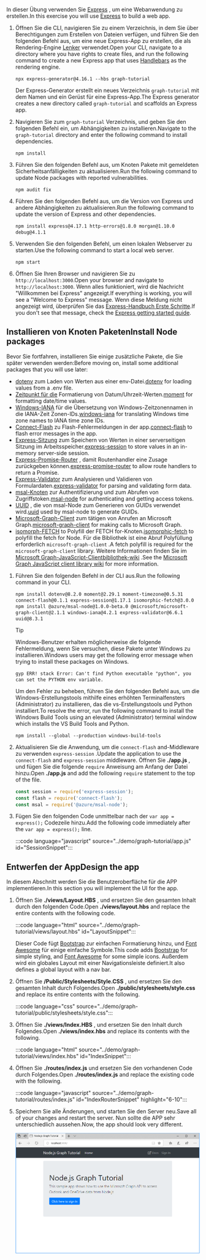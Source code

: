 <!-- markdownlint-disable MD002 MD041 -->

<span data-ttu-id="ae888-101">In dieser Übung verwenden Sie [Express](http://expressjs.com/) , um eine Webanwendung zu erstellen.</span><span class="sxs-lookup"><span data-stu-id="ae888-101">In this exercise you will use [Express](http://expressjs.com/) to build a web app.</span></span>

1. <span data-ttu-id="ae888-102">Öffnen Sie die CLI, navigieren Sie zu einem Verzeichnis, in dem Sie über Berechtigungen zum Erstellen von Dateien verfügen, und führen Sie den folgenden Befehl aus, um eine neue Express-App zu erstellen, die als Rendering-Engine [Lenker](http://handlebarsjs.com/) verwendet.</span><span class="sxs-lookup"><span data-stu-id="ae888-102">Open your CLI, navigate to a directory where you have rights to create files, and run the following command to create a new Express app that uses [Handlebars](http://handlebarsjs.com/) as the rendering engine.</span></span>

    ```Shell
    npx express-generator@4.16.1 --hbs graph-tutorial
    ```

    <span data-ttu-id="ae888-103">Der Express-Generator erstellt ein neues Verzeichnis `graph-tutorial` mit dem Namen und ein Gerüst für eine Express-App.</span><span class="sxs-lookup"><span data-stu-id="ae888-103">The Express generator creates a new directory called `graph-tutorial` and scaffolds an Express app.</span></span>

1. <span data-ttu-id="ae888-104">Navigieren Sie zum `graph-tutorial` Verzeichnis, und geben Sie den folgenden Befehl ein, um Abhängigkeiten zu installieren.</span><span class="sxs-lookup"><span data-stu-id="ae888-104">Navigate to the `graph-tutorial` directory and enter the following command to install dependencies.</span></span>

    ```Shell
    npm install
    ```

1. <span data-ttu-id="ae888-105">Führen Sie den folgenden Befehl aus, um Knoten Pakete mit gemeldeten Sicherheitsanfälligkeiten zu aktualisieren.</span><span class="sxs-lookup"><span data-stu-id="ae888-105">Run the following command to update Node packages with reported vulnerabilities.</span></span>

    ```Shell
    npm audit fix
    ```

1. <span data-ttu-id="ae888-106">Führen Sie den folgenden Befehl aus, um die Version von Express und andere Abhängigkeiten zu aktualisieren.</span><span class="sxs-lookup"><span data-stu-id="ae888-106">Run the following command to update the version of Express and other dependencies.</span></span>

    ```Shell
    npm install express@4.17.1 http-errors@1.8.0 morgan@1.10.0 debug@4.1.1
    ```

1. <span data-ttu-id="ae888-107">Verwenden Sie den folgenden Befehl, um einen lokalen Webserver zu starten.</span><span class="sxs-lookup"><span data-stu-id="ae888-107">Use the following command to start a local web server.</span></span>

    ```Shell
    npm start
    ```

1. <span data-ttu-id="ae888-108">Öffnen Sie Ihren Browser und navigieren Sie zu `http://localhost:3000`.</span><span class="sxs-lookup"><span data-stu-id="ae888-108">Open your browser and navigate to `http://localhost:3000`.</span></span> <span data-ttu-id="ae888-109">Wenn alles funktioniert, wird die Nachricht "Willkommen bei Express" angezeigt.</span><span class="sxs-lookup"><span data-stu-id="ae888-109">If everything is working, you will see a "Welcome to Express" message.</span></span> <span data-ttu-id="ae888-110">Wenn diese Meldung nicht angezeigt wird, überprüfen Sie das [Express-Handbuch Erste Schritte](http://expressjs.com/starter/generator.html).</span><span class="sxs-lookup"><span data-stu-id="ae888-110">If you don't see that message, check the [Express getting started guide](http://expressjs.com/starter/generator.html).</span></span>

## <a name="install-node-packages"></a><span data-ttu-id="ae888-111">Installieren von Knoten Paketen</span><span class="sxs-lookup"><span data-stu-id="ae888-111">Install Node packages</span></span>

<span data-ttu-id="ae888-112">Bevor Sie fortfahren, installieren Sie einige zusätzliche Pakete, die Sie später verwenden werden:</span><span class="sxs-lookup"><span data-stu-id="ae888-112">Before moving on, install some additional packages that you will use later:</span></span>

- <span data-ttu-id="ae888-113">[dotenv](https://github.com/motdotla/dotenv) zum Laden von Werten aus einer env-Datei.</span><span class="sxs-lookup"><span data-stu-id="ae888-113">[dotenv](https://github.com/motdotla/dotenv) for loading values from a .env file.</span></span>
- <span data-ttu-id="ae888-114">[Zeitpunkt für die](https://github.com/moment/moment/) Formatierung von Datum/Uhrzeit-Werten.</span><span class="sxs-lookup"><span data-stu-id="ae888-114">[moment](https://github.com/moment/moment/) for formatting date/time values.</span></span>
- <span data-ttu-id="ae888-115">[Windows-IANA](https://github.com/rubenillodo/windows-iana) für die Übersetzung von Windows-Zeitzonennamen in die IANA-Zeit Zonen-IDs.</span><span class="sxs-lookup"><span data-stu-id="ae888-115">[windows-iana](https://github.com/rubenillodo/windows-iana) for translating Windows time zone names to IANA time zone IDs.</span></span>
- <span data-ttu-id="ae888-116">[Connect-Flash](https://github.com/jaredhanson/connect-flash) zu Flash-Fehlermeldungen in der app.</span><span class="sxs-lookup"><span data-stu-id="ae888-116">[connect-flash](https://github.com/jaredhanson/connect-flash) to flash error messages in the app.</span></span>
- <span data-ttu-id="ae888-117">[Express-Sitzung](https://github.com/expressjs/session) zum Speichern von Werten in einer serverseitigen Sitzung im Arbeitsspeicher.</span><span class="sxs-lookup"><span data-stu-id="ae888-117">[express-session](https://github.com/expressjs/session) to store values in an in-memory server-side session.</span></span>
- <span data-ttu-id="ae888-118">[Express-Promise-Router](https://github.com/express-promise-router/express-promise-router) , damit Routenhandler eine Zusage zurückgeben können.</span><span class="sxs-lookup"><span data-stu-id="ae888-118">[express-promise-router](https://github.com/express-promise-router/express-promise-router) to allow route handlers to return a Promise.</span></span>
- <span data-ttu-id="ae888-119">[Express-Validator](https://github.com/express-validator/express-validator) zum Analysieren und Validieren von Formulardaten.</span><span class="sxs-lookup"><span data-stu-id="ae888-119">[express-validator](https://github.com/express-validator/express-validator) for parsing and validating form data.</span></span>
- <span data-ttu-id="ae888-120">[msal-Knoten](https://github.com/AzureAD/microsoft-authentication-library-for-js/tree/dev/lib/msal-node) zur Authentifizierung und zum Abrufen von Zugriffstoken.</span><span class="sxs-lookup"><span data-stu-id="ae888-120">[msal-node](https://github.com/AzureAD/microsoft-authentication-library-for-js/tree/dev/lib/msal-node) for authenticating and getting access tokens.</span></span>
- <span data-ttu-id="ae888-121">[UUID](https://github.com/uuidjs/uuid) , die von msal-Node zum Generieren von GUIDs verwendet wird.</span><span class="sxs-lookup"><span data-stu-id="ae888-121">[uuid](https://github.com/uuidjs/uuid) used by msal-node to generate GUIDs.</span></span>
- <span data-ttu-id="ae888-122">[Microsoft-Graph-Client](https://github.com/microsoftgraph/msgraph-sdk-javascript) zum tätigen von Anrufen an Microsoft Graph.</span><span class="sxs-lookup"><span data-stu-id="ae888-122">[microsoft-graph-client](https://github.com/microsoftgraph/msgraph-sdk-javascript) for making calls to Microsoft Graph.</span></span>
- <span data-ttu-id="ae888-123">[isomorph-FETCH](https://github.com/matthew-andrews/isomorphic-fetch) to Polyfill der FETCH for-Knoten.</span><span class="sxs-lookup"><span data-stu-id="ae888-123">[isomorphic-fetch](https://github.com/matthew-andrews/isomorphic-fetch) to polyfill the fetch for Node.</span></span> <span data-ttu-id="ae888-124">Für die Bibliothek ist eine Abruf Polyfüllung erforderlich `microsoft-graph-client` .</span><span class="sxs-lookup"><span data-stu-id="ae888-124">A fetch polyfill is required for the `microsoft-graph-client` library.</span></span> <span data-ttu-id="ae888-125">Weitere Informationen finden Sie im [Microsoft Graph-JavaScript-Clientbibliothek-wiki](https://github.com/microsoftgraph/msgraph-sdk-javascript/wiki/Migration-from-1.x.x-to-2.x.x#polyfill-only-when-required) .</span><span class="sxs-lookup"><span data-stu-id="ae888-125">See the [Microsoft Graph JavaScript client library wiki](https://github.com/microsoftgraph/msgraph-sdk-javascript/wiki/Migration-from-1.x.x-to-2.x.x#polyfill-only-when-required) for more information.</span></span>

1. <span data-ttu-id="ae888-126">Führen Sie den folgenden Befehl in der CLI aus.</span><span class="sxs-lookup"><span data-stu-id="ae888-126">Run the following command in your CLI.</span></span>

    ```Shell
    npm install dotenv@8.2.0 moment@2.29.1 moment-timezone@0.5.31 connect-flash@0.1.1 express-session@1.17.1 isomorphic-fetch@3.0.0
    npm install @azure/msal-node@1.0.0-beta.0 @microsoft/microsoft-graph-client@2.1.1 windows-iana@4.2.1 express-validator@6.6.1 uuid@8.3.1
    ```

    > [!TIP]
    > <span data-ttu-id="ae888-127">Windows-Benutzer erhalten möglicherweise die folgende Fehlermeldung, wenn Sie versuchen, diese Pakete unter Windows zu installieren.</span><span class="sxs-lookup"><span data-stu-id="ae888-127">Windows users may get the following error message when trying to install these packages on Windows.</span></span>
    >
    > ```Shell
    > gyp ERR! stack Error: Can't find Python executable "python", you can set the PYTHON env variable.
    > ```
    >
    > <span data-ttu-id="ae888-128">Um den Fehler zu beheben, führen Sie den folgenden Befehl aus, um die Windows-Erstellungstools mithilfe eines erhöhten Terminalfensters (Administrator) zu installieren, das die vs-Erstellungstools und Python installiert.</span><span class="sxs-lookup"><span data-stu-id="ae888-128">To resolve the error, run the following command to install the Windows Build Tools using an elevated (Administrator) terminal window which installs the VS Build Tools and Python.</span></span>
    >
    > ```Shell
    > npm install --global --production windows-build-tools
    > ```

1. <span data-ttu-id="ae888-129">Aktualisieren Sie die Anwendung, um die `connect-flash` and-Middleware zu verwenden `express-session` .</span><span class="sxs-lookup"><span data-stu-id="ae888-129">Update the application to use the `connect-flash` and `express-session` middleware.</span></span> <span data-ttu-id="ae888-130">Öffnen Sie **./app.js** , und fügen Sie die folgende `require` Anweisung am Anfang der Datei hinzu.</span><span class="sxs-lookup"><span data-stu-id="ae888-130">Open **./app.js** and add the following `require` statement to the top of the file.</span></span>

    ```javascript
    const session = require('express-session');
    const flash = require('connect-flash');
    const msal = require('@azure/msal-node');
    ```

1. <span data-ttu-id="ae888-131">Fügen Sie den folgenden Code unmittelbar nach der `var app = express();` Codezeile hinzu.</span><span class="sxs-lookup"><span data-stu-id="ae888-131">Add the following code immediately after the `var app = express();` line.</span></span>

    :::code language="javascript" source="../demo/graph-tutorial/app.js" id="SessionSnippet":::

## <a name="design-the-app"></a><span data-ttu-id="ae888-132">Entwerfen der App</span><span class="sxs-lookup"><span data-stu-id="ae888-132">Design the app</span></span>

<span data-ttu-id="ae888-133">In diesem Abschnitt werden Sie die Benutzeroberfläche für die APP implementieren.</span><span class="sxs-lookup"><span data-stu-id="ae888-133">In this section you will implement the UI for the app.</span></span>

1. <span data-ttu-id="ae888-134">Öffnen Sie **./views/Layout.HBS** , und ersetzen Sie den gesamten Inhalt durch den folgenden Code.</span><span class="sxs-lookup"><span data-stu-id="ae888-134">Open **./views/layout.hbs** and replace the entire contents with the following code.</span></span>

    :::code language="html" source="../demo/graph-tutorial/views/layout.hbs" id="LayoutSnippet":::

    <span data-ttu-id="ae888-135">Dieser Code fügt [Bootstrap](http://getbootstrap.com/) zur einfachen Formatierung hinzu, und [Font Awesome](https://fontawesome.com/) für einige einfache Symbole.</span><span class="sxs-lookup"><span data-stu-id="ae888-135">This code adds [Bootstrap](http://getbootstrap.com/) for simple styling, and [Font Awesome](https://fontawesome.com/) for some simple icons.</span></span> <span data-ttu-id="ae888-136">Außerdem wird ein globales Layout mit einer Navigationsleiste definiert.</span><span class="sxs-lookup"><span data-stu-id="ae888-136">It also defines a global layout with a nav bar.</span></span>

1. <span data-ttu-id="ae888-137">Öffnen Sie **/Public/Stylesheets/Style.CSS** , und ersetzen Sie den gesamten Inhalt durch Folgendes.</span><span class="sxs-lookup"><span data-stu-id="ae888-137">Open **./public/stylesheets/style.css** and replace its entire contents with the following.</span></span>

    :::code language="css" source="../demo/graph-tutorial/public/stylesheets/style.css":::

1. <span data-ttu-id="ae888-138">Öffnen Sie **./views/Index.HBS** , und ersetzen Sie den Inhalt durch Folgendes.</span><span class="sxs-lookup"><span data-stu-id="ae888-138">Open **./views/index.hbs** and replace its contents with the following.</span></span>

    :::code language="html" source="../demo/graph-tutorial/views/index.hbs" id="IndexSnippet":::

1. <span data-ttu-id="ae888-139">Öffnen Sie **./routes/index.js** und ersetzen Sie den vorhandenen Code durch Folgendes.</span><span class="sxs-lookup"><span data-stu-id="ae888-139">Open **./routes/index.js** and replace the existing code with the following.</span></span>

    :::code language="javascript" source="../demo/graph-tutorial/routes/index.js" id="IndexRouterSnippet" highlight="6-10":::

1. <span data-ttu-id="ae888-140">Speichern Sie alle Änderungen, und starten Sie den Server neu.</span><span class="sxs-lookup"><span data-stu-id="ae888-140">Save all of your changes and restart the server.</span></span> <span data-ttu-id="ae888-141">Nun sollte die APP sehr unterschiedlich aussehen.</span><span class="sxs-lookup"><span data-stu-id="ae888-141">Now, the app should look very different.</span></span>

    ![Screenshot der neu gestalteten Homepage](./images/create-app-01.png)
